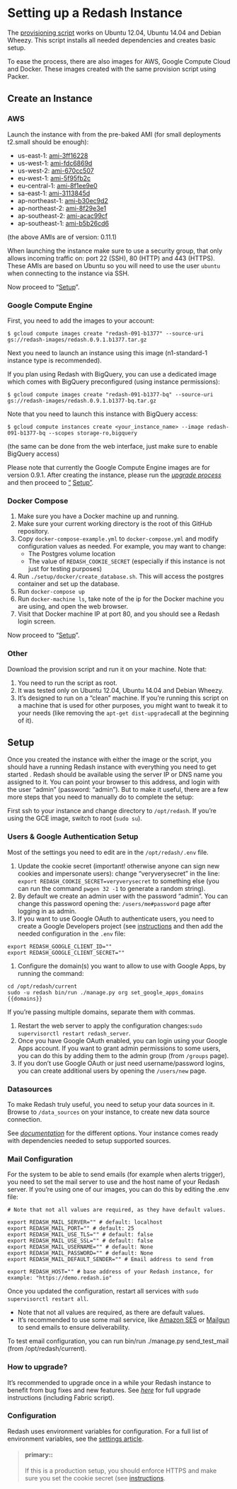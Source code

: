 # Setting up a Redash Instance

The [provisioning script](https://raw.githubusercontent.com/getredash/redash/master/setup/ubuntu/bootstrap.sh) works on Ubuntu 12.04, Ubuntu 14.04 and Debian Wheezy. This script installs all needed dependencies and creates basic setup.

To ease the process, there are also images for AWS, Google Compute Cloud and Docker. These images created with the same provision script using Packer.

## Create an Instance

### AWS

Launch the instance with from the pre-baked AMI (for small deployments t2.small should be enough):

* us-east-1: [ami-3ff16228](https://console.aws.amazon.com/ec2/home?region=us-east-1#LaunchInstanceWizard:ami=ami-3ff16228)
* us-west-1: [ami-fdc6869d](https://console.aws.amazon.com/ec2/home?region=us-west-1#LaunchInstanceWizard:ami=ami-fdc6869d)
* us-west-2: [ami-670cc507](https://console.aws.amazon.com/ec2/home?region=us-west-2#LaunchInstanceWizard:ami=ami-670cc507)
* eu-west-1: [ami-5f95fb2c](https://console.aws.amazon.com/ec2/home?region=eu-west-1#LaunchInstanceWizard:ami=ami-5f95fb2c)
* eu-central-1: [ami-8f1ee9e0](https://console.aws.amazon.com/ec2/home?region=eu-central-1#LaunchInstanceWizard:ami=ami-8f1ee9e0)
* sa-east-1: [ami-3113845d](https://console.aws.amazon.com/ec2/home?region=sa-east-1#LaunchInstanceWizard:ami=ami-3113845d)
* ap-northeast-1: [ami-b30ec9d2](https://console.aws.amazon.com/ec2/home?region=ap-northeast-1#LaunchInstanceWizard:ami=ami-b30ec9d2)
* ap-northeast-2: [ami-8f29e3e1](https://console.aws.amazon.com/ec2/home?region=ap-northeast-2#LaunchInstanceWizard:ami=ami-8f29e3e1)
* ap-southeast-2: [ami-acac99cf](https://console.aws.amazon.com/ec2/home?region=ap-southeast-2#LaunchInstanceWizard:ami=ami-acac99cf)
* ap-southeast-1: [ami-b5b26cd6](https://console.aws.amazon.com/ec2/home?region=ap-southeast-1#LaunchInstanceWizard:ami=ami-b5b26cd6)

(the above AMIs are of version: 0.11.1)

When launching the instance make sure to use a security group, that only allows incoming traffic on: port 22 (SSH), 80 (HTTP) and 443 (HTTPS). These AMIs are based on Ubuntu so you will need to use the user `ubuntu` when connecting to the instance via SSH.

Now proceed to “[Setup](#setup-redash-instance-setup)”.

### Google Compute Engine

First, you need to add the images to your account:

```
$ gcloud compute images create "redash-091-b1377" --source-uri gs://redash-images/redash.0.9.1.b1377.tar.gz

```

Next you need to launch an instance using this image (n1-standard-1 instance type is recommended).

If you plan using Redash with BigQuery, you can use a dedicated image which comes with BigQuery preconfigured (using instance permissions):

```
$ gcloud compute images create "redash-091-b1377-bq" --source-uri gs://redash-images/redash.0.9.1.b1377-bq.tar.gz

```

Note that you need to launch this instance with BigQuery access:

```
$ gcloud compute instances create <your_instance_name> --image redash-091-b1377-bq --scopes storage-ro,bigquery

```

(the same can be done from the web interface, just make sure to enable BigQuery access)

Please note that currently the Google Compute Engine images are for version 0.9.1. After creating the instance, please run the [_upgrade process_](../maintenance/how-to-upgrade-redash.md) and then proceed to [“](#setup-redash-instance-setup) [Setup](#setup-redash-instance-setup)[”](#setup-redash-instance-setup).

### Docker Compose

1. Make sure you have a Docker machine up and running.
2. Make sure your current working directory is the root of this GitHub repository.
3. Copy `docker-compose-example.yml` to `docker-compose.yml` and modify
   configuration values as needed. For example, you may want to change:
    * The Postgres volume location
    * The value of `REDASH_COOKIE_SECRET` (especially if this instance is not
      just for testing purposes)
4. Run `./setup/docker/create_database.sh`. This will access the postgres
   container and set up the database.
5. Run `docker-compose up`
6. Run `docker-machine ls`, take note of the ip for the Docker machine you are using, and open the web browser.
7. Visit that Docker machine IP at port 80, and you should see a Redash login screen.

Now proceed to “[Setup](#setup-redash-instance-setup)”.

### Other

Download the provision script and run it on your machine. Note that:

1. You need to run the script as root.
2. It was tested only on Ubuntu 12.04, Ubuntu 14.04 and Debian Wheezy.
3. It’s designed to run on a “clean” machine. If you’re running this script on a machine that is used for other purposes, you might want to tweak it to your needs (like removing the `apt-get dist-upgrade`call at the beginning of it).

## <a name="setup-redash-instance-setup"></a> Setup

Once you created the instance with either the image or the script, you should have a running Redash instance with everything you need to get started . Redash should be available using the server IP or DNS name you assigned to it. You can point your browser to this address, and login with the user “admin” (password: “admin”). But to make it useful, there are a few more steps that you need to manually do to complete the setup:

First ssh to your instance and change directory to `/opt/redash`. If you’re using the GCE image, switch to root (`sudo su`).

### Users & Google Authentication Setup

Most of the settings you need to edit are in the `/opt/redash/.env` file.

1. Update the cookie secret (important! otherwise anyone can sign new cookies and impersonate users): change “veryverysecret” in the line: `export REDASH_COOKIE_SECRET=veryverysecret` to something else (you can run the command `pwgen 32 -1` to generate a random string).
2. By default we create an admin user with the password “admin”. You can change this password opening the: `/users/me#password` page after logging in as admin.
3. If you want to use Google OAuth to authenticate users, you need to create a Google Developers project (see [instructions](../setup/how-to-create-a-google-developers-project.md) and then add the needed configuration in the `.env` file:

```
export REDASH_GOOGLE_CLIENT_ID=""
export REDASH_GOOGLE_CLIENT_SECRET=""

```

1. Configure the domain(s) you want to allow to use with Google Apps, by running the command:

```
cd /opt/redash/current
sudo -u redash bin/run ./manage.py org set_google_apps_domains {{domains}}

```

If you’re passing multiple domains, separate them with commas.

1. Restart the web server to apply the configuration changes:`sudo supervisorctl restart redash_server`.
2. Once you have Google OAuth enabled, you can login using your Google Apps account. If you want to grant admin permissions to some users, you can do this by adding them to the admin group (from `/groups` page).
3. If you don’t use Google OAuth or just need username/password logins, you can create additional users by opening the `/users/new` page.

### Datasources

To make Redash truly useful, you need to setup your data sources in it. Browse to `/data_sources` on your instance, to create new data source connection.

See [_documentation_](https://redash.io/help-onpremise/setup/supported-data-sources-options-reqs.html) for the different options. Your instance comes ready with dependencies needed to setup supported sources.

### Mail Configuration

For the system to be able to send emails (for example when alerts trigger), you need to set the mail server to use and the host name of your Redash server. If you’re using one of our images, you can do this by editing the .env file:

```
# Note that not all values are required, as they have default values.

export REDASH_MAIL_SERVER="" # default: localhost
export REDASH_MAIL_PORT="" # default: 25
export REDASH_MAIL_USE_TLS="" # default: false
export REDASH_MAIL_USE_SSL="" # default: false
export REDASH_MAIL_USERNAME="" # default: None
export REDASH_MAIL_PASSWORD="" # default: None
export REDASH_MAIL_DEFAULT_SENDER="" # Email address to send from

export REDASH_HOST="" # base address of your Redash instance, for example: "https://demo.redash.io"

```

Once you updated the configuration, restart all services with `sudo supervisorctl restart all`.

* Note that not all values are required, as there are default values.
* It’s recommended to use some mail service, like [Amazon SES](https://aws.amazon.com/ses/) or [Mailgun](http://www.mailgun.com/) to send emails to ensure deliverability.

To test email configuration, you can run bin/run ./manage.py send_test_mail (from /opt/redash/current).

### How to upgrade?

It’s recommended to upgrade once in a while your Redash instance to benefit from bug fixes and new features. See [_here_](../maintenance/how-to-upgrade-redash.md) for full upgrade instructions (including Fabric script).

### Configuration

Redash uses environment variables for configuration. For a full list of environment variables, see the [settings article](../setup/settings-environment-variables.md).

> #### primary::
>
> If this is a production setup, you should enforce HTTPS and make sure you set the cookie secret (see [instructions](../setup/ssl-https-setup.md).

